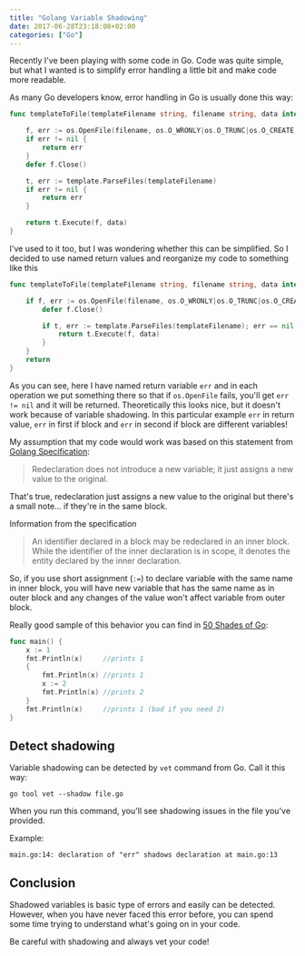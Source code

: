 ```yaml
---
title: "Golang Variable Shadowing"
date: 2017-06-28T23:18:08+02:00
categories: ["Go"]
---
```


Recently I've been playing with some code in Go. Code was quite simple, but what I wanted is to simplify error handling a little bit and make code more readable.

As many Go developers know, error handling in Go is usually done this way:

```go
func templateToFile(templateFilename string, filename string, data interface{}) error {

	f, err := os.OpenFile(filename, os.O_WRONLY|os.O_TRUNC|os.O_CREATE, 0666)
	if err != nil {
		return err
	}
	defer f.Close()

	t, err := template.ParseFiles(templateFilename)
	if err != nil {
		return err
	}

	return t.Execute(f, data)
}
```

I've used to it too, but I was wondering whether this can be simplified. So I decided to use named return values and reorganize my code to something like this

```go
func templateToFile(templateFilename string, filename string, data interface{}) (err error) {

	if f, err := os.OpenFile(filename, os.O_WRONLY|os.O_TRUNC|os.O_CREATE, 0666); err == nil {
		defer f.Close()

		if t, err := template.ParseFiles(templateFilename); err == nil {
			return t.Execute(f, data)
		}
	}
	return
}
```

As you can see, here I have named return variable `err` and in each operation we put something there so that if `os.OpenFile` fails, you'll get `err != nil` and it will be returned. Theoretically this looks nice, but it doesn't work because of variable shadowing. In this particular example `err` in return value, `err` in first if block and `err` in second if block are different variables!

My assumption that my code would work was based on this statement from [Golang Specification](https://golang.org/ref/spec):

> Redeclaration does not introduce a new variable; it just assigns a new value to the original.

That's true, redeclaration just assigns a new value to the original but there's a small note... if they're in the same block.

Information from the specification

> An identifier declared in a block may be redeclared in an inner block. While the identifier of the inner declaration is in scope, it denotes the entity declared by the inner declaration.

So, if you use short assignment (`:=`) to declare variable with the same name in inner block, you will have new variable that has the same name as in outer block and any changes of the value won't affect variable from outer block.

Really good sample of this behavior you can find in [50 Shades of Go](http://devs.cloudimmunity.com/gotchas-and-common-mistakes-in-go-golang/):

```go
func main() {
    x := 1
    fmt.Println(x)     //prints 1
    {
        fmt.Println(x) //prints 1
        x := 2
        fmt.Println(x) //prints 2
    }
    fmt.Println(x)     //prints 1 (bad if you need 2)
}
```

## Detect shadowing

Variable shadowing can be detected by `vet` command from Go. Call it this way:

```
go tool vet --shadow file.go
```

When you run this command, you'll see shadowing issues in the file you've provided.

Example:

```
main.go:14: declaration of "err" shadows declaration at main.go:13
```

## Conclusion

Shadowed variables is basic type of errors and easily can be detected. However, when you have never faced this error before, you can spend some time trying to understand what's going on in your code.

Be careful with shadowing and always vet your code!


